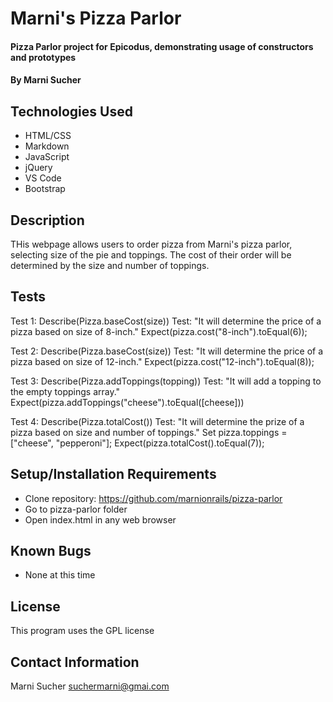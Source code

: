 # Marni's Pizza Parlor

#### Pizza Parlor project for Epicodus, demonstrating usage of constructors and prototypes

#### By **Marni Sucher**

## Technologies Used

* HTML/CSS
* Markdown
* JavaScript
* jQuery
* VS Code
* Bootstrap

## Description

THis webpage allows users to order pizza from Marni's pizza parlor, selecting size of the pie and toppings. The cost of their order will be determined by the size and number of toppings.

## Tests

Test 1: Describe(Pizza.baseCost(size))
        Test: "It will determine the price of a pizza based on size of 8-inch."
        Expect(pizza.cost("8-inch").toEqual(6));

Test 2: Describe(Pizza.baseCost(size))
        Test: "It will determine the price of a pizza based on size of 12-inch."
        Expect(pizza.cost("12-inch").toEqual(8));

Test 3: Describe(Pizza.addToppings(topping))
        Test: "It will add a topping to the empty toppings array."
        Expect(pizza.addToppings("cheese").toEqual([cheese]))

Test 4: Describe(Pizza.totalCost())
        Test: "It will determine the prize of a pizza based on size and number of toppings." Set pizza.toppings = ["cheese", "pepperoni"]; 
        Expect(pizza.totalCost().toEqual(7));




## Setup/Installation Requirements

* Clone repository: https://github.com/marnionrails/pizza-parlor
* Go to pizza-parlor folder
* Open index.html in any web browser

## Known Bugs

* None at this time

## License

This program uses the GPL license

## Contact Information

Marni Sucher <suchermarni@gmai.com>